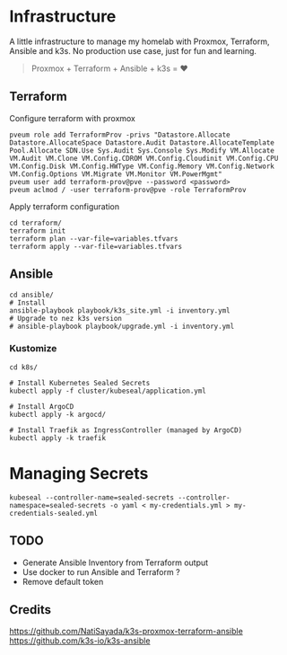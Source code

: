 # Infrastructure
A little infrastructure to manage my homelab with Proxmox, Terraform, Ansible and k3s.
No production use case, just for fun and learning.

> Proxmox + Terraform + Ansible + k3s = :heart:

## Terraform
Configure terraform with proxmox
```shell
pveum role add TerraformProv -privs "Datastore.Allocate Datastore.AllocateSpace Datastore.Audit Datastore.AllocateTemplate Pool.Allocate SDN.Use Sys.Audit Sys.Console Sys.Modify VM.Allocate VM.Audit VM.Clone VM.Config.CDROM VM.Config.Cloudinit VM.Config.CPU VM.Config.Disk VM.Config.HWType VM.Config.Memory VM.Config.Network VM.Config.Options VM.Migrate VM.Monitor VM.PowerMgmt"
pveum user add terraform-prov@pve --password <password>
pveum aclmod / -user terraform-prov@pve -role TerraformProv
```

Apply terraform configuration
```shell
cd terraform/
terraform init
terraform plan --var-file=variables.tfvars
terraform apply --var-file=variables.tfvars
```

## Ansible
```shell
cd ansible/
# Install
ansible-playbook playbook/k3s_site.yml -i inventory.yml
# Upgrade to nez k3s version
# ansible-playbook playbook/upgrade.yml -i inventory.yml
```

### Kustomize
```shell
cd k8s/

# Install Kubernetes Sealed Secrets
kubectl apply -f cluster/kubeseal/application.yml

# Install ArgoCD
kubectl apply -k argocd/

# Install Traefik as IngressController (managed by ArgoCD)
kubectl apply -k traefik
```

# Managing Secrets
```shell
kubeseal --controller-name=sealed-secrets --controller-namespace=sealed-secrets -o yaml < my-credentials.yml > my-credentials-sealed.yml
```

## TODO
- Generate Ansible Inventory from Terraform output
- Use docker to run Ansible and Terraform ?
- Remove default token

## Credits
https://github.com/NatiSayada/k3s-proxmox-terraform-ansible
https://github.com/k3s-io/k3s-ansible

